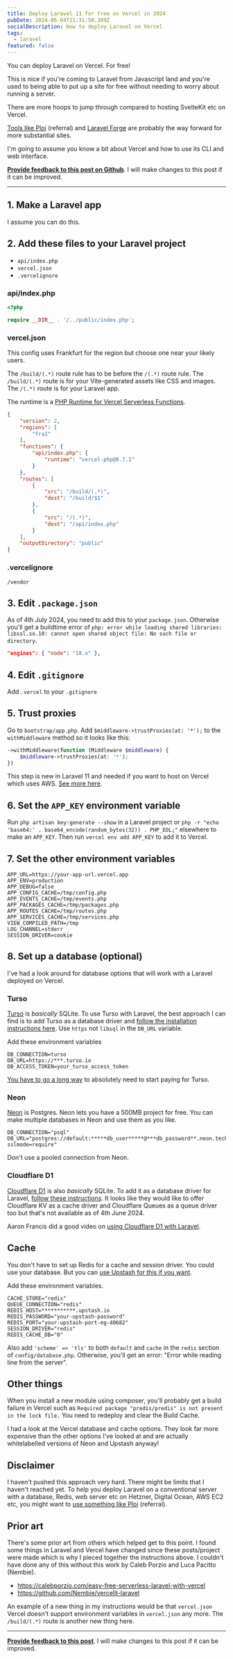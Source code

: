 ```yaml
---
title: Deploy Laravel 11 for free on Vercel in 2024
pubDate: 2024-06-04T21:31:50.309Z
socialDescription: How to deploy Laravel on Vercel
tags:
  - laravel
featured: false
---
```


You can deploy Laravel on Vercel. For free!

This is nice if you're coming to Laravel from Javascript land and you're used to being able to put up a site for free without needing to worry about running a server.

There are more hoops to jump through compared to hosting SvelteKit etc on Vercel.

[Tools like Ploi](https://ploi.io/register?referrer=H1A1JZd9zNVLJ4EimK4I) (referral) and [Laravel Forge](https://forge.laravel.com) are probably the way forward for more substantial sites.

I'm going to assume you know a bit about Vercel and how to use its CLI and web interface.

[**Provide feedback to this post on Github**](https://github.com/edjw/edjw-blog-astro/issues/18). I will make changes to this post if it can be improved.

---

## 1. Make a Laravel app

I assume you can do this.

## 2. Add these files to your Laravel project

- `api/index.php`
- `vercel.json`
- `.vercelignore`

### api/index.php

```php
<?php

require __DIR__ . '/../public/index.php';
```

### vercel.json

This config uses Frankfurt for the region but choose one near your likely users.

The `/build/(.*)` route rule has to be before the `/(.*)` route rule. The `/build/(.*)` route is for your Vite-generated assets like CSS and images. The `/(.*)` route is for your Laravel app.

The runtime is a [PHP Runtime for Vercel Serverless Functions](https://github.com/vercel-community/php).

```json
{
    "version": 2,
    "regions": [
        "fra1"
    ],
    "functions": {
        "api/index.php": {
            "runtime": "vercel-php@0.7.1"
        }
    },
    "routes": [
        {
            "src": "/build/(.*)",
            "dest": "/build/$1"
        },
        {
            "src": "/(.*)",
            "dest": "/api/index.php"
        }
    ],
    "outputDirectory": "public"
}
```


### .vercelignore

```
/vendor
```


## 3. Edit `.package.json`

As of 4th July 2024, you need to add this to your `package.json`. Otherwise you'll get a buildtime error of `php: error while loading shared libraries: libssl.so.10: cannot open shared object file: No such file or directory`.

```json
"engines": { "node": "18.x" },
```

## 4. Edit `.gitignore`

Add `.vercel` to your `.gitignore`

## 5. Trust proxies
Go to `bootstrap/app.php`. Add `$middleware->trustProxies(at: '*');` to the `withMiddleware` method so it looks like this:

```php
->withMiddleware(function (Middleware $middleware) {
    $middleware->trustProxies(at: '*');
})
```

This step is new in Laravel 11 and needed if you want to host on Vercel which uses AWS. [See more here](https://laravel.com/docs/11.x/requests#trusting-all-proxies).

## 6. Set the `APP_KEY` environment variable

Run `php artisan key:generate --show` in a Laravel project or `php -r "echo 'base64:' . base64_encode(random_bytes(32)) . PHP_EOL;"` elsewhere to make an `APP_KEY`. Then run `vercel env add APP_KEY` to add it to Vercel.

## 7. Set the other environment variables

```
APP_URL=https://your-app-url.vercel.app
APP_ENV=production
APP_DEBUG=false
APP_CONFIG_CACHE=/tmp/config.php
APP_EVENTS_CACHE=/tmp/events.php
APP_PACKAGES_CACHE=/tmp/packages.php
APP_ROUTES_CACHE=/tmp/routes.php
APP_SERVICES_CACHE=/tmp/services.php
VIEW_COMPILED_PATH=/tmp
LOG_CHANNEL=stderr
SESSION_DRIVER=cookie
```

## 8. Set up a database (optional)

I've had a look around for database options that will work with a Laravel deployed on Vercel.

### Turso
[Turso](https://turso.tech) is *basically* SQLite. To use Turso with Laravel, the best approach I can find is to add Turso as a database driver and [follow the installation instructions here](https://github.com/richan-fongdasen/turso-laravel?tab=readme-ov-file#installation). Use `https` not `libsql` in the `DB_URL` variable.

Add these environment variables

```
DB_CONNECTION=turso
DB_URL=https://***.turso.io
DB_ACCESS_TOKEN=your_turso_access_token
```

[You have to go a long way](https://turso.tech/pricing) to absolutely need to start paying for Turso.

### Neon
[Neon](https://neon.tech) is Postgres. Neon lets you have a 500MB project for free. You can make multiple databases in Neon and use them as you like.

```
DB_CONNECTION="psql"
DB_URL="postgres://default:*****db_user*****@***db_password**.neon.tech:5432/****database_name****?sslmode=require"
```
Don't use a pooled connection from Neon.

### Cloudflare D1

[Cloudflare D1](https://developers.cloudflare.com/d1) is also *basically* SQLite. To add it as a database driver for Laravel, [follow these instructions](https://github.com/renoki-co/l1?tab=readme-ov-file#d1-with-laravel). It looks like they would like to offer Cloudflare KV as a cache driver and Cloudflare Queues as a queue driver too but that's not available as of 4th June 2024.

Aaron Francis did a good video on [using Cloudflare D1 with Laravel](https://www.youtube.com/watch?v=htAOyy3-E9c).

## Cache
You don't have to set up Redis for a cache and session driver. You could use your database. But you can [use Upstash for this if you want](https://upstash.com).

Add these environment variables.

```
CACHE_STORE="redis"
QUEUE_CONNECTION="redis"
REDIS_HOST=***********.upstash.io
REDIS_PASSWORD="your-upstash-password"
REDIS_PORT="your-upstash-port-eg-40682"
SESSION_DRIVER="redis"
REDIS_CACHE_DB="0"
```

Also add `'scheme' => 'tls'` to both `default` and `cache` in the `redis` section of `config/database.php`. Otherwise, you'll get an error: "Error while reading line from the server".

## Other things

When you install a new module using composer, you'll probably get a build failure in Vercel such as `Required package "predis/predis" is not present in the lock file.` You need to redeploy and clear the Build Cache.

I had a look at the Vercel database and cache options. They look far more expensive than the other options I've looked at and are actually whitelabelled versions of Neon and Upstash anyway!

## Disclaimer
I haven't pushed this approach very hard. There might be limits that I haven't reached yet. To help you deploy Laravel on a conventional server with a database, Redis, web server etc on Hetzner, Digital Ocean, AWS EC2 etc, you might want to [use something like Ploi](https://ploi.io/register?referrer=H1A1JZd9zNVLJ4EimK4I) (referral).

## Prior art
There's some prior art from others which helped get to this point. I found some things in Laravel and Vercel have changed since these posts/project were made which is why I pieced together the instructions above. I couldn't have done any of this without this work by Caleb Porzio and Luca Pacitto (Nembie).

- <https://calebporzio.com/easy-free-serverless-laravel-with-vercel>
- <https://github.com/Nembie/vercelit-laravel>

An example of a new thing in my instructions would be that `vercel.json` Vercel doesn't support environment variables in `vercel.json` any more. The `/build/(.*)` route is another new thing here.

---
[**Provide feedback to this post**](https://github.com/edjw/edjw-blog-astro/issues/18). I will make changes to this post if it can be improved.
